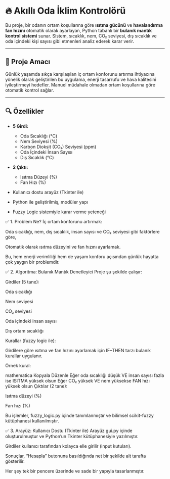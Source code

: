 # 🔥 Akıllı Oda İklim Kontrolörü

Bu proje, bir odanın ortam koşullarına göre **ısıtma gücünü** ve **havalandırma fan hızını** otomatik olarak ayarlayan, Python tabanlı bir **bulanık mantık kontrol sistemi** sunar. Sistem, sıcaklık, nem, CO₂ seviyesi, dış sıcaklık ve oda içindeki kişi sayısı gibi etmenleri analiz ederek karar verir.

---

## 🎯 Proje Amacı

Günlük yaşamda sıkça karşılaşılan iç ortam konforunu artırma ihtiyacına yönelik olarak geliştirilen bu uygulama, enerji tasarrufu ve hava kalitesini iyileştirmeyi hedefler. Manuel müdahale olmadan ortam koşullarına göre otomatik kontrol sağlar.

---

## 🔍 Özellikler

- **5 Girdi:**
  - Oda Sıcaklığı (°C)
  - Nem Seviyesi (%)
  - Karbon Dioksit (CO₂) Seviyesi (ppm)
  - Oda İçindeki İnsan Sayısı
  - Dış Sıcaklık (°C)

- **2 Çıktı:**
  - Isıtma Düzeyi (%)
  - Fan Hızı (%)

- Kullanıcı dostu arayüz (Tkinter ile)
- Python ile geliştirilmiş, modüler yapı
- Fuzzy Logic sistemiyle karar verme yeteneği

 
 ✅ 1. Problem Ne?
İç ortam konforunu artırmak:

Oda sıcaklığı, nem, dış sıcaklık, insan sayısı ve CO₂ seviyesi gibi faktörlere göre,

Otomatik olarak ısıtma düzeyini ve fan hızını ayarlamak.

Bu, hem enerji verimliliği hem de yaşam konforu açısından günlük hayatta çok yaygın bir problemdir.

✅ 2. Algoritma: Bulanık Mantık Denetleyici
Proje şu şekilde çalışır:

Girdiler (5 tane):

Oda sıcaklığı

Nem seviyesi

CO₂ seviyesi

Oda içindeki insan sayısı

Dış ortam sıcaklığı

Kurallar (fuzzy logic ile):

Girdilere göre ısıtma ve fan hızını ayarlamak için IF–THEN tarzı bulanık kurallar uygulanır.

Örnek kural:

mathematica
Kopyala
Düzenle
Eğer oda sıcaklığı düşük VE insan sayısı fazla ise ISITMA yüksek olsun
Eğer CO₂ yüksek VE nem yüksekse FAN hızı yüksek olsun
Çıktılar (2 tane):

Isıtma düzeyi (%)

Fan hızı (%)

Bu işlemler, fuzzy_logic.py içinde tanımlanmıştır ve bilimsel scikit-fuzzy kütüphanesi kullanılmıştır.

✅ 3. Arayüz: Kullanıcı Dostu (Tkinter ile)
Arayüz gui.py içinde oluşturulmuştur ve Python’un Tkinter kütüphanesiyle yazılmıştır.

Girdiler kullanıcı tarafından kolayca elle girilir (input kutuları).

Sonuçlar, “Hesapla” butonuna basıldığında net bir şekilde alt tarafta gösterilir.

Her şey tek bir pencere üzerinde ve sade bir yapıyla tasarlanmıştır.



